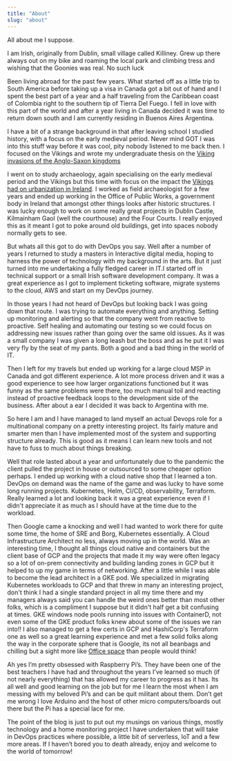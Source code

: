 ```yaml
---
title: "About"
slug: "about"
---
```


All about me I suppose.

I am Irish, originally from Dublin, small village called Killiney. Grew up there always out on my bike and roaming the local park and climbing tress and wishing that the Goonies was real. No such luck

Been living abroad for the past few years. What started off as a little trip to South America before taking up a visa in Canada got a bit out of hand and I spent the best part of a year and a half traveling from the Caribbean coast of Colombia right to the southern tip of Tierra Del Fuego. I fell in love with this part of the world and after a year living in Canada decided it was time to return down south and I am currently residing in Buenos Aires Argentina.

I have a bit of a strange background in that after leaving school I studied history, with a focus on the early medieval period. Never mind GOT I was into this stuff way before it was cool, pity nobody listened to me back then. I focused on the Vikings and wrote my undergraduate thesis on the [Viking invasions of the Anglo-Saxon kingdoms](https://www.academia.edu/533600/)

I went on to study archaeology, again specialising on the early medieval period and the Vikings but this time with focus on the impact the [Vikings had on urbanization in Ireland](https://www.academia.edu/533721/). I worked as field archaeologist for a few years and ended up working in the Office of Public Works, a government body in Ireland that amongst other things looks after historic structures. I was lucky enough to work on some really great projects in Dublin Castle, Kilmainham Gaol (well the courthouse) and the Four Courts. I really enjoyed this as it meant I got to poke around old buildings, get into spaces nobody normally gets to see.

But whats all this got to do with DevOps you say. Well after a number of years I returned to study a masters in Interactive digital media, hoping to harness the power of technology with my background in the arts. But it just turned into me undertaking a fully fledged career in IT.I started off in technical support or a small Irish software development company. It was a great experience as I got to implement ticketing software, migrate systems to the cloud, AWS and start on my DevOps journey.

In those years I had not heard of DevOps but looking back I was going down that route. I was trying to automate everything and anything. Setting up monitoring and alerting so that the company went from reactive to proactive. Self healing and automating our testing so we could focus on addressing new issues rather than going over the same old issues. As it was a small company I was given a long leash but the boss and as he put it I was very fly by the seat of my pants. Both a good and a bad thing in the world of IT.

Then I left for my travels but ended up working for a large cloud MSP in Canada and got different experience. A lot more process driven and it was a good experience to see how larger organizations functioned but it was funny as the same problems were there, too much manual toil and reacting instead of proactive feedback loops to the development side of the business. After about a ear I decided it was back to Argentina with me.

So here I am and I have managed to land myself an actual Devops role for a multinational company on a pretty interesting project. Its fairly mature and smarter men than I have implemented most of the system and supporting structure already. This is good as it means I can learn new tools and not have to fuss to much about things breaking.

Well that role lasted about a year and unfortunately due to the pandemic the client pulled the project in house or outsourced to some cheaper option perhaps. I ended up working with a cloud native shop that I learned a ton. DevOps on demand was the name of the game and was lucky to have some long running projects. Kubernetes, Helm, CI/CD, observability, Terraform. Really learned a lot and looking back it was a great experience even if I didn't appreciate it as much as I should have at the time due to the workload.

Then Google came a knocking and well I had wanted to work there for quite some time, the home of SRE and Borg, Kubernetes essentially. A Cloud Infrastructure Architect no less, always moving up in the world. Was an interesting time, I thought all things cloud native and containers but the client base of GCP and the projects that made it my way were often legacy so a lot of on-prem connectivity and building landing zones in GCP but it helped to up my game in terms of networking. After a little while I was able to become the lead architect in a GKE pod. We specialized in migrating Kubernetes workloads to GCP and that threw in many an interesting project, don't think I had a single standard project in all my time there and my managers always said you can handle the weird ones better than most other folks, which is a compliment I suppose but it didn't half get a bit confusing at times. GKE windows node pools running into issues with ContainerD, not even some of the GKE product folks knew about some of the issues we ran into!! I also managed to get a few certs in GCP and HashiCorp's Terraform one as well so a great learning experience and met a few solid folks along the way in the corporate sphere that is Google, its not all beanbags and chilling but a sight more like [Office space](https://www.rottentomatoes.com/m/office_space) than people would think!

Ah yes I’m pretty obsessed with Raspberry Pi’s. They have been one of the best teachers I have had and throughout the years I’ve learned so much (if not nearly everything) that has allowed my career to progress as it has. Its all well and good learning on the job but for me I learn the most when I am messing with my beloved Pi’s and can be quit militant about them. Don’t get me wrong I love Arduino and the host of other micro computers/boards out there but the Pi has a special lace for me.

The point of the blog is just to put out my musings on various things, mostly technology and a home monitoring project I have undertaken that will take in DevOps practices where possible, a little bit of serverless, IoT and a few more areas. If I haven’t bored you to death already, enjoy and welcome to the world of tomorrow!
